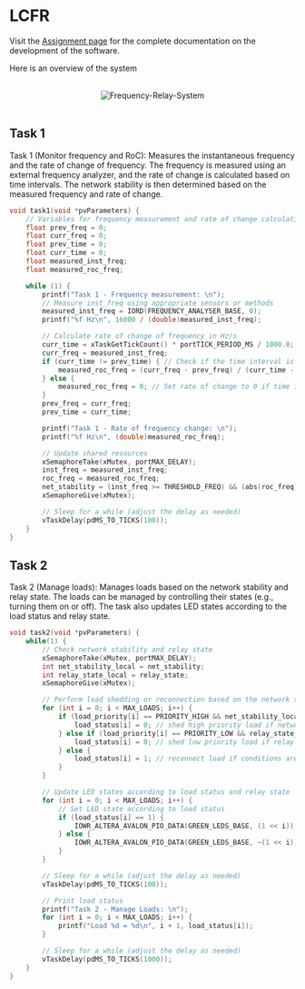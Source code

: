 # LCFR

Visit the [Assignment page](https://thiagosoutogit.github.io/ProgrammingOracle/Pages/Embedded/Assignment-1.html#takes-from-assignment-1-brief) for the complete documentation on the development of the software.

Here is an overview of the system

<br>
<div style="text-align: center;">
<img src="../Figures/ASS1/Frequency-Relay-System-01.png"  alt="Frequency-Relay-System">
</div>
<br>

## Task 1

Task 1 (Monitor frequency and RoC): Measures the instantaneous frequency and the rate of change of frequency. The frequency is measured using an external frequency analyzer, and the rate of change is calculated based on time intervals. The network stability is then determined based on the measured frequency and rate of change.

```c
void task1(void *pvParameters) {
    // Variables for frequency measurement and rate of change calculation
    float prev_freq = 0;
    float curr_freq = 0;
    float prev_time = 0;
    float curr_time = 0;
    float measured_inst_freq;
    float measured_roc_freq;

    while (1) {
        printf("Task 1 - Frequency measurement: \n");
        // Measure inst_freq using appropriate sensors or methods
        measured_inst_freq = IORD(FREQUENCY_ANALYSER_BASE, 0);
        printf("%f Hz\n", 16000 / (double)measured_inst_freq);

        // Calculate rate of change of frequency in Hz/s
        curr_time = xTaskGetTickCount() * portTICK_PERIOD_MS / 1000.0; // Convert ms to s
        curr_freq = measured_inst_freq;
        if (curr_time != prev_time) { // Check if the time interval is not zero
            measured_roc_freq = (curr_freq - prev_freq) / (curr_time - prev_time);
        } else {
            measured_roc_freq = 0; // Set rate of change to 0 if time interval is zero
        }
        prev_freq = curr_freq;
        prev_time = curr_time;

        printf("Task 1 - Rate of frequency change: \n");
        printf("%f Hz\n", (double)measured_roc_freq);

        // Update shared resources
        xSemaphoreTake(xMutex, portMAX_DELAY);
        inst_freq = measured_inst_freq;
        roc_freq = measured_roc_freq;
        net_stability = (inst_freq >= THRESHOLD_FREQ) && (abs(roc_freq) <= THRESHOLD_ROC);
        xSemaphoreGive(xMutex);

        // Sleep for a while (adjust the delay as needed)
        vTaskDelay(pdMS_TO_TICKS(100));
    }
}
```

## Task 2

Task 2 (Manage loads): Manages loads based on the network stability and relay state. The loads can be managed by controlling their states (e.g., turning them on or off). The task also updates LED states according to the load status and relay state.

```c
void task2(void *pvParameters) {
    while(1) {
        // Check network stability and relay state
        xSemaphoreTake(xMutex, portMAX_DELAY);
        int net_stability_local = net_stability;
        int relay_state_local = relay_state;
        xSemaphoreGive(xMutex);

        // Perform load shedding or reconnection based on the network stability, priority, and relay state
        for (int i = 0; i < MAX_LOADS; i++) {
            if (load_priority[i] == PRIORITY_HIGH && net_stability_local == 0) {
                load_status[i] = 0; // shed high priority load if network is unstable
            } else if (load_priority[i] == PRIORITY_LOW && relay_state_local == 0) {
                load_status[i] = 0; // shed low priority load if relay is off
            } else {
                load_status[i] = 1; // reconnect load if conditions are met
            }
        }

        // Update LED states according to load status and relay state
        for (int i = 0; i < MAX_LOADS; i++) {
            // Set LED state according to load status
            if (load_status[i] == 1) {
                IOWR_ALTERA_AVALON_PIO_DATA(GREEN_LEDS_BASE, (1 << i));
            } else {
                IOWR_ALTERA_AVALON_PIO_DATA(GREEN_LEDS_BASE, ~(1 << i));
            }
        }

        // Sleep for a while (adjust the delay as needed)
        vTaskDelay(pdMS_TO_TICKS(100));

        // Print load status
        printf("Task 2 - Manage Loads: \n");
		for (int i = 0; i < MAX_LOADS; i++) {
			printf("Load %d = %d\n", i + 1, load_status[i]);
		}

        // Sleep for a while (adjust the delay as needed)
		vTaskDelay(pdMS_TO_TICKS(1000));
    }
}
```